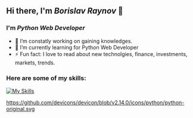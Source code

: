 ## Hi there, I'm *Borislav Raynov* 👋
### I'm ***Python Web Developer***

- 🔭 I’m constatly working on gaining knowledges.
- 🌱 I’m currently learning for Python Web Developer
- ⚡ Fun fact: I love to read about new technolgies, financе, investments, markets, trends.


### Here are some of my skills:
[![My Skills](https://skillicons.dev/icons?i=py,django,postgres,docker,sqlite,vscode,js,css,html,postman&theme=dark)](https://github.com/BorislavRaynov)


https://github.com/devicons/devicon/blob/v2.14.0/icons/python/python-original.svg
